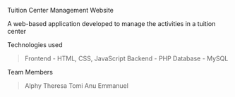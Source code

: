 Tuition Center Management Website

A web-based application developed to manage the activities in a tuition center

Technologies used
> Frontend - HTML, CSS, JavaScript
> Backend - PHP
> Database - MySQL

Team Members
> Alphy Theresa Tomi
> Anu Emmanuel
